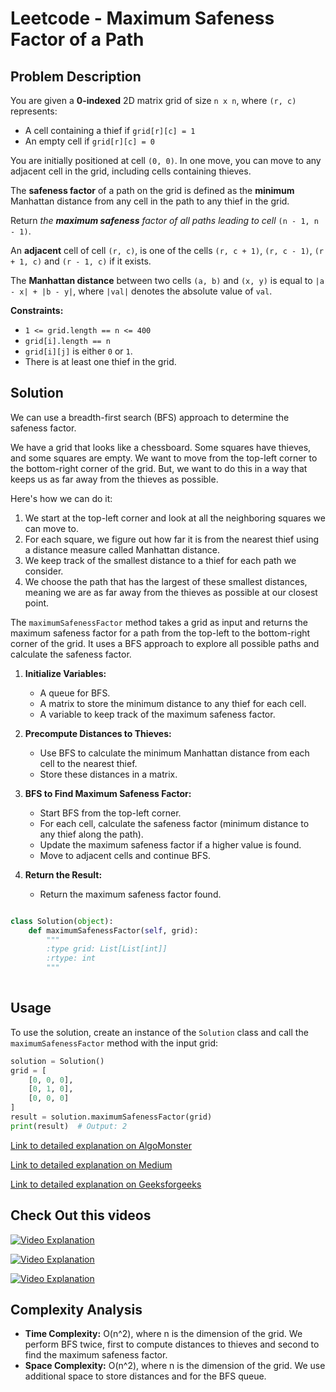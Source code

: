 # Leetcode - Maximum Safeness Factor of a Path

## Problem Description

You are given a **0-indexed** 2D matrix grid of size `n x n`, where `(r, c)` represents:

- A cell containing a thief if `grid[r][c] = 1`
- An empty cell if `grid[r][c] = 0`

You are initially positioned at cell `(0, 0)`. In one move, you can move to any adjacent cell in the grid, including cells containing thieves.

The **safeness factor** of a path on the grid is defined as the **minimum** Manhattan distance from any cell in the path to any thief in the grid.

Return *the **maximum safeness** factor of all paths leading to cell* `(n - 1, n - 1)`.

An **adjacent** cell of cell `(r, c)`, is one of the cells `(r, c + 1)`, `(r, c - 1)`, `(r + 1, c)` and `(r - 1, c)` if it exists.

The **Manhattan distance** between two cells `(a, b)` and `(x, y)` is equal to `|a - x| + |b - y|`, where `|val|` denotes the absolute value of `val`.

**Constraints:**
- `1 <= grid.length == n <= 400`
- `grid[i].length == n`
- `grid[i][j]` is either `0` or `1`.
- There is at least one thief in the grid.

## Solution

We can use a breadth-first search (BFS) approach to determine the safeness factor.

We have a grid that looks like a chessboard. Some squares have thieves, and some squares are empty. We want to move from the top-left corner to the bottom-right corner of the grid. But, we want to do this in a way that keeps us as far away from the thieves as possible.

Here's how we can do it:

1. We start at the top-left corner and look at all the neighboring squares we can move to.
2. For each square, we figure out how far it is from the nearest thief using a distance measure called Manhattan distance.
3. We keep track of the smallest distance to a thief for each path we consider.
4. We choose the path that has the largest of these smallest distances, meaning we are as far away from the thieves as possible at our closest point.


The `maximumSafenessFactor` method takes a grid as input and returns the maximum safeness factor for a path from the top-left to the bottom-right corner of the grid. It uses a BFS approach to explore all possible paths and calculate the safeness factor.

1. **Initialize Variables:**
   - A queue for BFS.
   - A matrix to store the minimum distance to any thief for each cell.
   - A variable to keep track of the maximum safeness factor.

2. **Precompute Distances to Thieves:**
   - Use BFS to calculate the minimum Manhattan distance from each cell to the nearest thief.
   - Store these distances in a matrix.

3. **BFS to Find Maximum Safeness Factor:**
   - Start BFS from the top-left corner.
   - For each cell, calculate the safeness factor (minimum distance to any thief along the path).
   - Update the maximum safeness factor if a higher value is found.
   - Move to adjacent cells and continue BFS.

4. **Return the Result:**
   - Return the maximum safeness factor found.


```python

class Solution(object):
    def maximumSafenessFactor(self, grid):
        """
        :type grid: List[List[int]]
        :rtype: int
        """
        
```

## Usage

To use the solution, create an instance of the `Solution` class and call the `maximumSafenessFactor` method with the input grid:

```python
solution = Solution()
grid = [
    [0, 0, 0],
    [0, 1, 0],
    [0, 0, 0]
]
result = solution.maximumSafenessFactor(grid)
print(result)  # Output: 2
```


[Link to detailed explanation on AlgoMonster](https://algo.monster/liteproblems/2812)

[Link to detailed explanation on Medium](https://medium.com/@leetcodein5mins/leet-code-solution-weekly-contest-2812-find-the-safest-path-in-a-grid-44a0632f9ef3)

[Link to detailed explanation on Geeksforgeeks](https://www.geeksforgeeks.org/find-shortest-safe-route-in-a-path-with-landmines/)




## Check Out this videos

[![Video Explanation](https://img.youtube.com/vi/-5mQcNiVWTs/mqdefault.jpg)](https://youtu.be/-5mQcNiVWTs)

[![Video Explanation](https://img.youtube.com/vi/vsM-uGbLDyU/mqdefault.jpg)](https://youtu.be/vsM-uGbLDyU)

[![Video Explanation](https://img.youtube.com/vi/ZqEX8Eab3ZA/mqdefault.jpg)](https://youtu.be/ZqEX8Eab3ZA)

## Complexity Analysis

- **Time Complexity:** O(n^2), where n is the dimension of the grid. We perform BFS twice, first to compute distances to thieves and second to find the maximum safeness factor.
- **Space Complexity:** O(n^2), where n is the dimension of the grid. We use additional space to store distances and for the BFS queue.